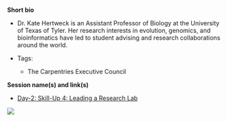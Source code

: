 **Short bio**

- Dr. Kate Hertweck is an Assistant Professor of Biology at the University of Texas of Tyler. Her research interests in evolution, genomics, and bioinformatics have led to student advising and research collaborations around the world.

- Tags: 
  - The Carpentries Executive Council
 
**Session name(s) and link(s)**

- [Day-2: Skill-Up 4: Leading a Research Lab](https://github.com/carpentries/carpentrycon/blob/master/Sessions/2018-05-31/01-Skill-Up-4-Leading-A-Research-Lab/Abstract.md)

![](https://github.com/carpentries/carpentrycon/blob/master/ShortBio/profile_picture/KateHertweck.png)